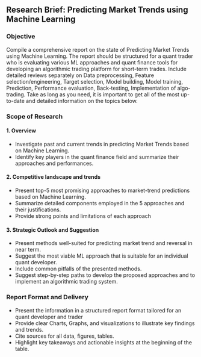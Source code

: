 ## Research Brief: Predicting Market Trends using Machine Learning

### **Objective**
Compile a comprehensive report on the state of Predicting Market Trends using Machine Learning. 
The report should be structured for a quant trader who is 
evaluating various ML approaches and quant finance tools for developing an algorithmic trading platform for short-term trades. 
Include detailed reviews separately on Data preprocessing, Feature selection/engineering, Target selection, Model building, Model training, Prediction, Performance evaluation, Back-testing, Implementation of algo-trading.
Take as long as you need, it is important to get all of the most up-to-date and detailed information on the topics below.

### **Scope of Research**

####  1. Overview
- Investigate past and current trends in predicting Market Trends based on Machine Learning.
- Identify key players in the quant finance field and summarize their approaches and performances.

#### 2. Competitive landscape and trends
- Present top-5 most promising approaches to market-trend predictions based on Machine Learning.
- Summarize detailed components employed in the 5 approaches and their justifications.
- Provide strong points and limitations of each approach 

#### 3. Strategic Outlook and Suggestion
- Present methods well-suited for predicting market trend and reversal in near term. 
- Suggest the most viable ML approach that is suitable  for an individual quant developer.
- Include common pitfalls of the presented methods.
- Suggest step-by-step paths to develop the proposed approaches and to implement an algorithmic trading system.

### Report Format and Delivery
- Present the information in a structured report format tailored for an quant developer and trader 
- Provide clear Charts, Graphs, and visualizations to illustrate key findings and trends.
- Cite sources for all data, figures, tables.
- Highlight key takeaways and actionable insights at the beginning of the table.
